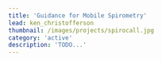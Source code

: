```yaml
---
title: 'Guidance for Mobile Spirometry'
lead: ken_christofferson
thumbnail: /images/projects/spirocall.jpg
category: 'active'
description: 'TODO...'
---
```

